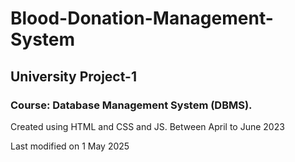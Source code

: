 # Blood-Donation-Management-System
## University Project-1
### Course: Database Management System (DBMS).

Created using HTML and CSS and JS. Between April to June 2023


Last modified on 1 May 2025